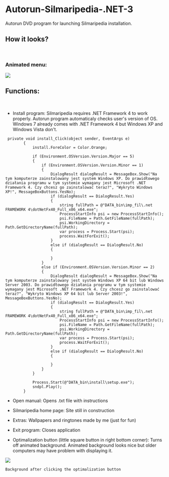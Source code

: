 # Autorun-Silmaripedia-.NET-3
Autorun DVD program for launching Silmaripedia installation.

## How it looks?
<br>

### Animated menu:

<img src="http://oi68.tinypic.com/jg6sys.jpg">

<br>

## Functions:

<br>

- Install program: Silmaripedia requires .NET Framework 4 to work properly. Autorun program automaticaly checks user's version of OS. Windows 7 already comes with .NET Framework 4 but Windows XP and Windows Vista don't.

```
 private void install_Click(object sender, EventArgs e)
        {
            install.ForeColor = Color.Orange;

            if (Environment.OSVersion.Version.Major == 5)
            {
                if (Environment.OSVersion.Version.Minor == 1)
                {
                    DialogResult dialogResult = MessageBox.Show("Na tym komputerze zainstalowany jest system Windows XP. Do prawidłowego działania programu w tym systemie wymagany jest Microsoft .NET Framework 4. Czy chcesz go zainstalować teraz?", "Wykryto Windows XP!", MessageBoxButtons.YesNo);
                    if (dialogResult == DialogResult.Yes)
                    {
                        string fullPath = @"DATA_bin\imp_fil\.net FRAMEWORK 4\dotNetFx40_Full_x86_x64.exe";
                        ProcessStartInfo psi = new ProcessStartInfo();
                        psi.FileName = Path.GetFileName(fullPath);
                        psi.WorkingDirectory = Path.GetDirectoryName(fullPath);                      
                        var process = Process.Start(psi);
                        process.WaitForExit();
                    }
                    else if (dialogResult == DialogResult.No)
                    {
                        
                    }
                }
                else if (Environment.OSVersion.Version.Minor == 2)
                {
                    DialogResult dialogResult = MessageBox.Show("Na tym komputerze zainstalowany jest system Windows XP 64 bit lub Windows Server 2003. Do prawidłowego działania programu w tym systemie wymagany jest Microsoft .NET Framework 4. Czy chcesz go zainstalować teraz?", "Wykryto Windows XP 64 bit lub Server 2003!", MessageBoxButtons.YesNo);
                    if (dialogResult == DialogResult.Yes)
                    {
                        string fullPath = @"DATA_bin\imp_fil\.net FRAMEWORK 4\dotNetFx40_Full_x86_x64.exe";
                        ProcessStartInfo psi = new ProcessStartInfo();
                        psi.FileName = Path.GetFileName(fullPath);
                        psi.WorkingDirectory = Path.GetDirectoryName(fullPath);
                        var process = Process.Start(psi);
                        process.WaitForExit();
                    }
                    else if (dialogResult == DialogResult.No)
                    {

                    }
                }
            }

            Process.Start(@"DATA_bin\install\setup.exe");
            sndpl.Play();
        }

```

- Open manual: Opens .txt file with instructions

- Silmaripedia home page: Site still in construction

- Extras: Wallpapers and ringtones made by me (just for fun)

- Exit program: Closes application

- Optimalization button (little square button in right bottom corner): Turns off animated background. Animated background looks nice but older computers may have problem with displaying it.

<img src="http://oi66.tinypic.com/6eq2qc.jpg">

```
Background after clicking the optimalization button
```

